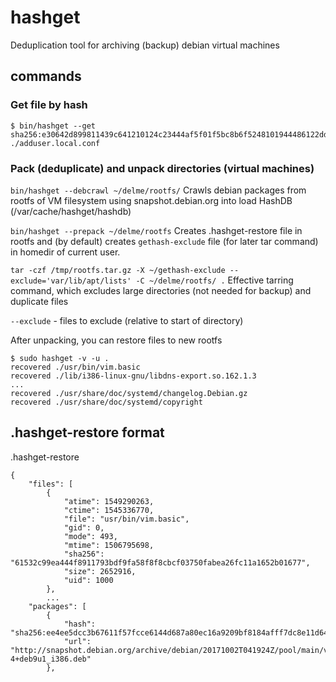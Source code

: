 # hashget

Deduplication tool for archiving (backup) debian virtual machines


## commands

### Get file by hash
~~~
$ bin/hashget --get sha256:e30642d899811439c641210124c23444af5f01f5bc8b6f5248101944486122dd
./adduser.local.conf
~~~

### Pack (deduplicate) and unpack directories (virtual machines)


`bin/hashget --debcrawl ~/delme/rootfs/`
Crawls debian packages from rootfs of VM filesystem using snapshot.debian.org into load HashDB (/var/cache/hashget/hashdb)

`bin/hashget --prepack ~/delme/rootfs`
Creates .hashget-restore file in rootfs and (by default) creates `gethash-exclude` file (for later tar command) in homedir of current user.

`tar -czf /tmp/rootfs.tar.gz -X ~/gethash-exclude --exclude='var/lib/apt/lists' -C ~/delme/rootfs/ .`
Effective tarring command, which excludes large directories (not needed for backup) and duplicate files

`--exclude` - files to exclude (relative to start of directory)

After unpacking, you can restore files to new rootfs
~~~
$ sudo hashget -v -u .
recovered ./usr/bin/vim.basic
recovered ./lib/i386-linux-gnu/libdns-export.so.162.1.3
...
recovered ./usr/share/doc/systemd/changelog.Debian.gz
recovered ./usr/share/doc/systemd/copyright
~~~


## .hashget-restore format
.hashget-restore
~~~
{
    "files": [
        {
            "atime": 1549290263,
            "ctime": 1545336770,
            "file": "usr/bin/vim.basic",
            "gid": 0,
            "mode": 493,
            "mtime": 1506795698,
            "sha256": "61532c99ea444f8911793bdf9fa58f8f8cbcf03750fabea26fc11a1652b01677",
            "size": 2652916,
            "uid": 1000
        },
        ...
    "packages": [
        {
            "hash": "sha256:ee4ee5dcc3b67611f57fcce6144d687a80ec16a9209bf8184afff7dc8e11d643",
            "url": "http://snapshot.debian.org/archive/debian/20171002T041924Z/pool/main/v/vim/vim_8.0.0197-4+deb9u1_i386.deb"
        },
        
~~~

